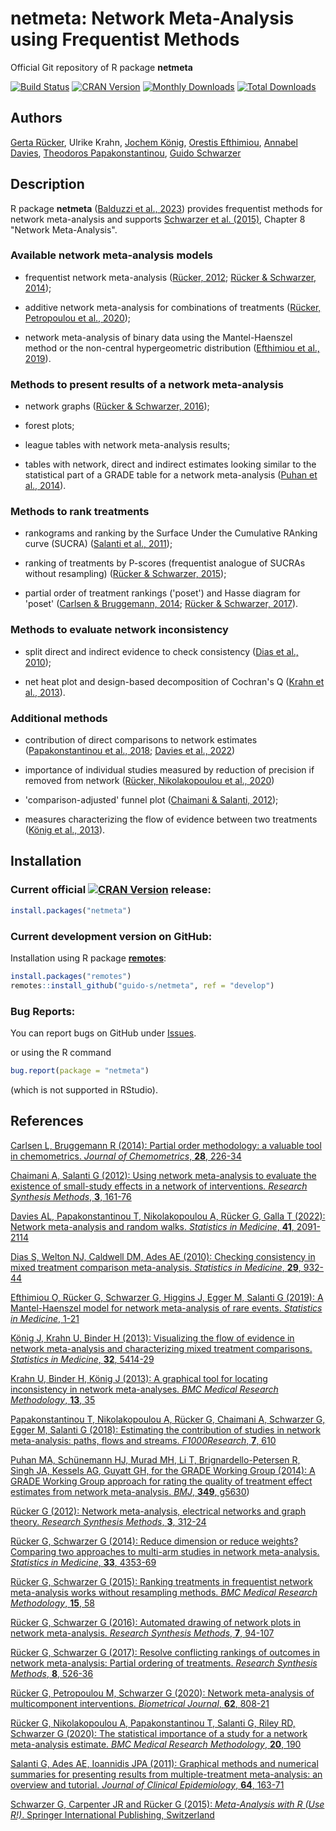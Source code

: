 # netmeta: Network Meta-Analysis using Frequentist Methods
Official Git repository of R package **netmeta**

[![Build Status](https://travis-ci.org/guido-s/netmeta.svg?branch=master)](https://travis-ci.org/guido-s/netmeta)
[![CRAN Version](http://www.r-pkg.org/badges/version/netmeta)](https://cran.r-project.org/package=netmeta)
[![Monthly Downloads](http://cranlogs.r-pkg.org/badges/netmeta)](http://cranlogs.r-pkg.org/badges/netmeta)
[![Total Downloads](http://cranlogs.r-pkg.org/badges/grand-total/netmeta)](http://cranlogs.r-pkg.org/badges/grand-total/netmeta)


## Authors

[Gerta Rücker](https://orcid.org/0000-0002-2192-2560),
Ulrike Krahn,
[Jochem König](https://orcid.org/0000-0003-4683-0360),
[Orestis Efthimiou](https://orcid.org/0000-0002-0955-7572),
[Annabel Davies](https://orcid.org/0000-0003-2320-7701),
[Theodoros Papakonstantinou](https://orcid.org/0000-0002-6630-6817),
[Guido Schwarzer](https://orcid.org/0000-0001-6214-9087)


## Description

R package **netmeta** ([Balduzzi et al., 2023](https://www.doi.org/10.18637/jss.v106.i02)) provides frequentist methods for network meta-analysis and supports [Schwarzer et al. (2015)](https://link.springer.com/book/10.1007/978-3-319-21416-0), Chapter 8 "Network Meta-Analysis".

### Available network meta-analysis models

  - frequentist network meta-analysis ([Rücker, 2012](https://scholar.google.com/scholar?q=Rücker+2012+Network+meta-analysis+electrical+networks+and+graph+theory); [Rücker & Schwarzer, 2014](https://scholar.google.com/scholar?q=Rücker+Schwarzer+2014+Reduce+dimension+or+reduce+weights));

  - additive network meta-analysis for combinations of treatments
    ([Rücker, Petropoulou et al.,
    2020](https://doi.org/10.1002/bimj.201800167));

  - network meta-analysis of binary data using the Mantel-Haenszel
    method or the non-central hypergeometric distribution ([Efthimiou
    et al.,
    2019](https://scholar.google.com/scholar?q=Efthimiou+Rücker+Schwarzer+Higgins+Egger+Salanti+2019+Mantel-Haenszel+model)).


### Methods to present results of a network meta-analysis

  - network graphs ([Rücker & Schwarzer,
    2016](https://scholar.google.com/scholar?q=Rücker+Schwarzer+2016+Automated+drawing+of+network+plots+in+network+meta-analysis));

  - forest plots;

  - league tables with network meta-analysis results;
  
  - tables with network, direct and indirect estimates looking similar to the statistical part of a GRADE table for a network meta-analysis ([Puhan et al., 2014](https://scholar.google.com/scholar?q=puhan+schünemann+murad+2014+grade+network+meta-analysis)).


### Methods to rank treatments

  - rankograms and ranking by the Surface Under the Cumulative RAnking curve (SUCRA) ([Salanti et al., 2011](https://scholar.google.com/scholar?q=salanti+ades+ioannidis+2011+graphical+methods+multiple-treatment+meta-analysis));

  - ranking of treatments by P-scores (frequentist analogue of SUCRAs without resampling)
    ([Rücker & Schwarzer,
    2015](https://doi.org/10.1186/s12874-015-0060-8));

  - partial order of treatment rankings ('poset') and Hasse diagram
    for 'poset' ([Carlsen & Bruggemann,
    2014](https://scholar.google.com/scholar?q=Partial+order+methodology%3A+a+valuable+tool+in+chemometrics);
    [Rücker & Schwarzer,
    2017](https://scholar.google.com/scholar?q=Rücker+Schwarzer+2017+resolve+conflicting+rankings+of+outcomes+in+network+meta-analysis)).


### Methods to evaluate network inconsistency

  - split direct and indirect evidence to check consistency ([Dias et
    al.,
    2010](https://scholar.google.com/scholar?q=Checking+consistency+in+mixed+treatment+comparison+meta-analysis));

  - net heat plot and design-based decomposition of Cochran's Q
    ([Krahn et al., 2013](https://doi.org/10.1186/1471-2288-13-35)).


### Additional methods

 - contribution of direct comparisons to network estimates ([Papakonstantinou et al.,
   2018](https://doi.org/10.12688/f1000research.14770.3); [Davies et al., 2022](https://doi.org/10.1002/sim.9346))
 
  - importance of individual studies measured by reduction of precision if removed from network ([Rücker, Nikolakopoulou et al., 2020](https://doi.org/10.1186/s12874-020-01075-y))

  - 'comparison-adjusted' funnel plot ([Chaimani & Salanti,
    2012](https://scholar.google.com/scholar?q=Chaimani+Salanti+Using+network+meta-analysis+to+evaluate+the+existence+of+small-study+effects+in+a+network+of+interventions));
  
  - measures characterizing the flow of evidence between two
    treatments ([König et al.,
    2013](https://scholar.google.com/scholar?q=König+Krahn+Binder+2013+Visualizing+the+flow+of+evidence+in+network+meta-analysis+and+characterizing+mixed+treatment+comparisons)).


## Installation

### Current official [![CRAN Version](http://www.r-pkg.org/badges/version/netmeta)](https://cran.r-project.org/package=netmeta) release:
```r
install.packages("netmeta")
```

### Current development version on GitHub:

Installation using R package
[**remotes**](https://cran.r-project.org/package=remotes):
```r
install.packages("remotes")
remotes::install_github("guido-s/netmeta", ref = "develop")
```


### Bug Reports:

You can report bugs on GitHub under
[Issues](https://github.com/guido-s/netmeta/issues).

or using the R command

```r
bug.report(package = "netmeta")
```

(which is not supported in RStudio).


## References

[Carlsen L, Bruggemann R (2014): Partial order methodology: a valuable tool in chemometrics. *Journal of Chemometrics*, **28**, 226-34](https://scholar.google.com/scholar?q=Partial+order+methodology%3A+a+valuable+tool+in+chemometrics)

[Chaimani A, Salanti G (2012): Using network meta-analysis to evaluate the existence of small-study effects in a network of interventions. *Research Synthesis Methods*, **3**, 161-76](https://scholar.google.com/scholar?q=Chaimani+Salanti+Using+network+meta-analysis+to+evaluate+the+existence+of+small-study+effects+in+a+network+of+interventions)

[Davies AL, Papakonstantinou T, Nikolakopoulou A, Rücker G, Galla T (2022): Network meta-analysis and random walks. *Statistics in Medicine*, **41**, 2091-2114](https://doi.org/10.1002/sim.9346)

[Dias S, Welton NJ, Caldwell DM, Ades AE (2010): Checking consistency in mixed treatment comparison meta-analysis. *Statistics in Medicine*, **29**, 932-44](https://scholar.google.com/scholar?q=Checking+consistency+in+mixed+treatment+comparison+meta-analysis)

[Efthimiou O, Rücker G, Schwarzer G, Higgins J, Egger M, Salanti G
(2019): A Mantel-Haenszel model for network meta-analysis of rare
events. *Statistics in Medicine*, 1-21](https://scholar.google.com/scholar?q=Efthimiou+Rücker+Schwarzer+Higgins+Egger+Salanti+2019+Mantel-Haenszel+model)

[König J, Krahn U, Binder H (2013): Visualizing the flow of evidence in network meta-analysis and characterizing mixed treatment comparisons. *Statistics in Medicine*, **32**, 5414-29](https://scholar.google.com/scholar?q=König+Krahn+Binder+2013+Visualizing+the+flow+of+evidence+in+network+meta-analysis+and+characterizing+mixed+treatment+comparisons)

[Krahn U, Binder H, König J (2013): A graphical tool for locating inconsistency in network meta-analyses. *BMC Medical Research Methodology*, **13**, 35](https://doi.org/10.1186/1471-2288-13-35)

[Papakonstantinou T, Nikolakopoulou A, Rücker G, Chaimani A, Schwarzer G, Egger M, Salanti G (2018): Estimating the contribution of studies in network meta-analysis: paths, flows and streams. *F1000Research*, **7**, 610](https://doi.org/10.12688/f1000research.14770.3)

[Puhan MA, Schünemann HJ, Murad MH, Li T, Brignardello-Petersen R, Singh JA, Kessels AG, Guyatt GH, for the GRADE Working Group (2014): A GRADE Working Group approach for rating the quality of treatment effect estimates from network meta-analysis. *BMJ*, **349**, g5630](https://scholar.google.com/scholar?q=puhan+schünemann+murad+2014+grade+network+meta-analysis))

[Rücker G (2012): Network meta-analysis, electrical networks and graph theory. *Research Synthesis Methods*, **3**, 312-24](https://scholar.google.com/scholar?q=Rücker+2012+Network+meta-analysis+electrical+networks+and+graph+theory)

[Rücker G, Schwarzer G (2014): Reduce dimension or reduce weights? Comparing two approaches to multi-arm studies in network meta-analysis. *Statistics in Medicine*, **33**, 4353-69](https://scholar.google.com/scholar?q=Rücker+Schwarzer+2014+Reduce+dimension+or+reduce+weights)

[Rücker G, Schwarzer G (2015): Ranking treatments in frequentist network meta-analysis works without resampling methods. *BMC Medical Research Methodology*, **15**, 58](https://doi.org/10.1186/s12874-015-0060-8)

[Rücker G, Schwarzer G (2016): Automated drawing of network plots in network meta-analysis. *Research Synthesis Methods*, **7**, 94-107](https://scholar.google.com/scholar?q=Rücker+Schwarzer+2016+Automated+drawing+of+network+plots+in+network+meta-analysis)

[Rücker G, Schwarzer G (2017): Resolve conflicting rankings of outcomes in network meta-analysis: Partial ordering of treatments. *Research Synthesis Methods*, **8**, 526-36](https://scholar.google.com/scholar?q=Rücker+Schwarzer+2017+resolve+conflicting+rankings+of+outcomes+in+network+meta-analysis)

[Rücker G, Petropoulou M, Schwarzer G (2020): Network meta-analysis of multicomponent interventions. *Biometrical Journal*, **62**, 808-21](https://doi.org/10.1002/bimj.201800167)

[Rücker G, Nikolakopoulou A, Papakonstantinou T, Salanti G, Riley RD, Schwarzer G (2020): The statistical importance of a study for a network meta-analysis estimate. *BMC Medical Research Methodology*, **20**, 190](https://doi.org/10.1186/s12874-020-01075-y)

[Salanti G, Ades AE, Ioannidis JPA (2011): Graphical methods and numerical summaries for presenting results from multiple-treatment meta-analysis: an overview and tutorial. *Journal of Clinical Epidemiology*, **64**, 163-71](https://scholar.google.com/scholar?q=salanti+ades+ioannidis+2011+graphical+methods+multiple-treatment+meta-analysis)

[Schwarzer G, Carpenter JR and Rücker G (2015): *Meta-Analysis with R (Use R!)*. Springer International Publishing, Switzerland](https://link.springer.com/book/10.1007/978-3-319-21416-0)
